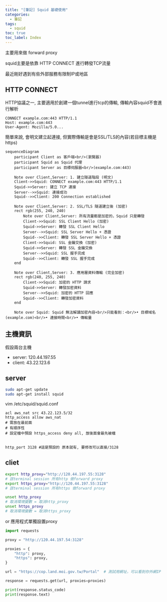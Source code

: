 ```yaml
---
title: "[筆記] Squid 基礎使用"
categories:
  - 筆記
tags:
  - squid
toc: true
toc_label: Index
---
```


主要用來做 forward proxy

squid主要是依靠 HTTP CONNECT 進行轉發TCP流量

最近剛好遇到有些外部服務有限制IP或地區

## HTTP CONNECT

HTTP協議之一, 主要適用於創建一個tunnel進行tcp的傳輸, 傳輸內容squid不會進行解析

```http
CONNECT example.com:443 HTTP/1.1
Host: example.com:443
User-Agent: Mozilla/5.0...
```

簡單來說, 會明文建立起連接, 但實際傳輸是會是SSL/TLS的內容(若目標主機是https)

```mermaid
sequenceDiagram
    participant Client as 客戶端<br/>(瀏覽器)
    participant Squid as Squid 代理
    participant Server as 目標伺服器<br/>(example.com:443)
    
    Note over Client,Server: 1. 建立隧道階段 (明文)
    Client->>Squid: CONNECT example.com:443 HTTP/1.1
    Squid->>Server: 建立 TCP 連接
    Server-->>Squid: 連接成功
    Squid-->>Client: 200 Connection established
    
    Note over Client,Server: 2. SSL/TLS 隧道建立後 (加密)
    rect rgb(255, 240, 240)
        Note over Client,Server: 所有流量都是加密的，Squid 只是轉發
        Client->>Squid: SSL Client Hello (加密)
        Squid->>Server: 轉發 SSL Client Hello
        Server-->>Squid: SSL Server Hello + 憑證
        Squid-->>Client: 轉發 SSL Server Hello + 憑證
        Client->>Squid: SSL 金鑰交換 (加密)
        Squid->>Server: 轉發 SSL 金鑰交換
        Server-->>Squid: SSL 握手完成
        Squid-->>Client: 轉發 SSL 握手完成
    end
    
    Note over Client,Server: 3. 應用層資料傳輸 (完全加密)
    rect rgb(240, 255, 240)
        Client->>Squid: 加密的 HTTP 請求
        Squid->>Server: 轉發加密資料
        Server-->>Squid: 加密的 HTTP 回應
        Squid-->>Client: 轉發加密資料
    end
    
    Note over Squid: Squid 無法解讀加密內容<br/>只能看到：<br/>• 目標域名 (example.com)<br/>• 連接時間<br/>• 傳輸量
```

## 主機資訊

假設兩台主機

- server: 120.44.197.55
- client: 43.22.123.6

## server

```bash
sudo apt-get update
sudo apt-get install squid
```

vim /etc/squid/squid.conf

```text
acl aws_nat src 43.22.123.5/32
http_access allow aws_nat
# 需放在最前面
# 有順序性
# 設定檔中預設 https_access deny all, 放後面會最先被檔


http_port 3128 #這是預設的 原本就有, 要修改可以直接/3128
```

## cliet

```bash
export http_proxy="http://120.44.197.55:3128"
# 該terminal session 所有http 做forward proxy
export https_proxy="http://120.44.197.55:3128"
# 該terminal session 所有https 做forward proxy

unset http_proxy
# 取消環境變數 = 取消http_proxy
unset https_proxy
# 取消環境變數 = 取消https_proxy

```

or 應用程式單獨設置proxy

```python
import requests

proxy = "http://120.44.197.54:3128"

proxies = {
    "http": proxy,
    "https": proxy,
}

url = "https://cop.land.moi.gov.tw/Portal"  # 測試用網址，可以看到你外網IP

response = requests.get(url, proxies=proxies)

print(response.status_code)
print(response.text)
```
